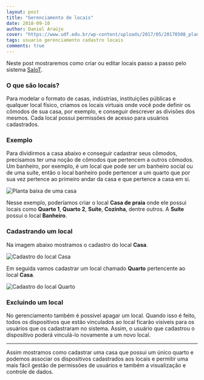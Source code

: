 ```yaml
---
layout: post
title: "Gerenciamento de locais"
date: 2018-09-10
author: Daniel Araújo
cover: "https://www.udf.edu.br/wp-content/uploads/2017/05/20170508_planta-baixa_arquitetura.jpg"
tags: usuario gerenciamento cadastro locais
comments: true
---
```


Neste post mostraremos como criar ou editar locais passo a passo pelo sistema [SaIoT](https://saiot.ect.ufrn.br).

### O que são locais?

Para modelar o formato de casas, indústrias, instituições públicas e qualquer local físico, criamos os locais virtuais onde você pode definir os cômodos de sua casa, por exemplo, e conseguir descrever as divisões dos mesmos. Cada local possui permissões de acesso para usuários cadastrados.

<!-- Colocar o link do post sobre permissões -->

### Exemplo

Para dividirmos a casa abaixo e conseguir cadastrar seus cômodos, precisamos ter uma noção de cômodos que pertencem a outros cômodos. Um banheiro, por exemplo, é um local que pode ser um banheiro social ou de uma suíte, então o local banheiro pode pertencer a um quarto que por sua vez pertence ao primeiro andar da casa e que pertence a casa em si.

![Planta baixa de uma casa]({{site.baseurl}}/assets/post/gerenciamento-locais/local-planta-baixa.jpg)

Nesse exemplo, poderíamos criar o local **Casa de praia** onde ele possui locais como **Quarto 1**, **Quarto 2**, **Suíte**, **Cozinha**, dentre outros. A **Suíte** possui o local **Banheiro**.

### Cadastrando um local

Na imagem abaixo mostramos o cadastro do local **Casa**.

![Cadastro do local Casa]({{site.baseurl}}/assets/post/gerenciamento-locais/cadastro-locais-1.png)

Em seguida vamos cadastrar um local chamado **Quarto** pertencente ao local **Casa**.

![Cadastro do local Quarto]({{site.baseurl}}/assets/post/gerenciamento-locais/cadastro-locais-2.png)

### Excluindo um local

No gerenciamento também é possível apagar um local. Quando isso é feito, todos os dispositivos que estão vinculados ao local ficarão visíveis para os usuários que os cadastraram no sistema. Assim, o usuário que cadastrou o dispositivo poderá vinculá-lo novamente a um novo local.

<hr>

Assim mostramos como cadastrar uma casa que possui um único quarto e podemos associar os dispositivos cadastrados aos locais e permitir uma mais fácil gestão de permissões de usuários e também a visualização e controle de dados.
